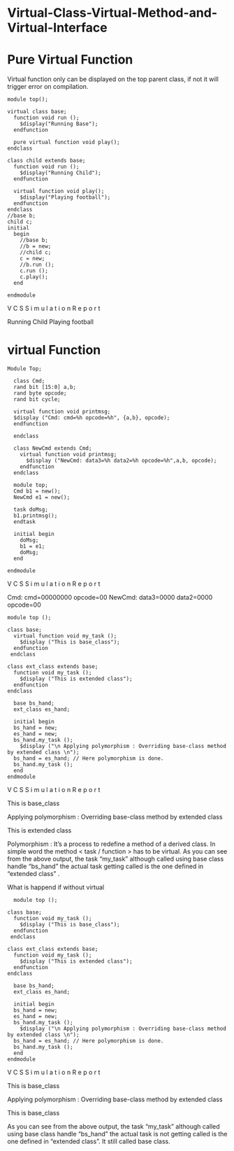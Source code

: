 # Virtual-Class-Virtual-Method-and-Virtual-Interface


# Pure Virtual Function 

Virtual function only can be displayed on the top parent class, if not it will trigger error on compilation.

    module top();
  
    virtual class base;
      function void run ();
        $display("Running Base");
      endfunction
    
      pure virtual function void play();
    endclass
  
    class child extends base;
      function void run ();
        $display("Running Child");
      endfunction
    
      virtual function void play();
        $display("Playing football");
      endfunction
    endclass
    //base b;
    child c;
    initial
      begin
        //base b; 
        //b = new;
        //child c;
        c = new;
        //b.run ();
        c.run ();
        c.play();
      end
       
    endmodule

V C S   S i m u l a t i o n   R e p o r t 

Running Child
Playing football
           

# virtual Function

    Module Top;
    
      class Cmd;
      rand bit [15:0] a,b;
      rand byte opcode;
      rand bit cycle;
  
      virtual function void printmsg;
      $display ("Cmd: cmd=%h opcode=%h", {a,b}, opcode);
      endfunction
  
      endclass

      class NewCmd extends Cmd;
        virtual function void printmsg;
          $display ("NewCmd: data3=%h data2=%h opcode=%h",a,b, opcode);
        endfunction
      endclass
      
      module top;
      Cmd b1 = new();
      NewCmd e1 = new();

      task doMsg;
      b1.printmsg();
      endtask

      initial begin
        doMsg;
        b1 = e1;
        doMsg;
      end
      
    endmodule
    
V C S   S i m u l a t i o n   R e p o r t 

   Cmd: cmd=00000000 opcode=00
   NewCmd: data3=0000 data2=0000 opcode=00
   
   
   
    module top ();

    class base;
      virtual function void my_task ();
        $display ("This is base_class");
      endfunction
     endclass

    class ext_class extends base;
      function void my_task ();
        $display ("This is extended class");
      endfunction
    endclass

      base bs_hand;
      ext_class es_hand;

      initial begin
      bs_hand = new;
      es_hand = new;
      bs_hand.my_task ();
        $display ("\n Applying polymorphism : Overriding base-class method by extended class \n");
      bs_hand = es_hand; // Here polymorphism is done.
      bs_hand.my_task ();
      end
    endmodule   

V C S   S i m u l a t i o n   R e p o r t 
   
This is base_class

Applying polymorphism : Overriding base-class method by extended class 

This is extended class

Polymorphism : It’s a process to redefine a method of a derived class. In simple word the method < task / function > has to be virtual. As you can see from the above output, the task “my_task” although called using base class handle “bs_hand” the actual task getting called is the one defined in “extended class” .

    
What is happend if without virtual

      module top ();

    class base;
      function void my_task ();
        $display ("This is base_class");
      endfunction
     endclass

    class ext_class extends base;
      function void my_task ();
        $display ("This is extended class");
      endfunction
    endclass

      base bs_hand;
      ext_class es_hand;

      initial begin
      bs_hand = new;
      es_hand = new;
      bs_hand.my_task ();
        $display ("\n Applying polymorphism : Overriding base-class method by extended class \n");
      bs_hand = es_hand; // Here polymorphism is done.
      bs_hand.my_task ();
      end
    endmodule   
           
V C S   S i m u l a t i o n   R e p o r t 

This is base_class

 Applying polymorphism : Overriding base-class method by extended class 

This is base_class

As you can see from the above output, the task “my_task” although called using base class handle “bs_hand” the actual task is not getting called is the one defined in “extended class”. It still called base class.
